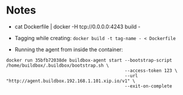 # Notes

- cat Dockerfile | docker -H tcp://0.0.0.0:4243 build -
- Tagging while creating: `docker build -t tag-name - < Dockerfile`

- Running the agent from inside the container:

```
docker run 35bfb72038de buildbox-agent start --bootstrap-script /home/buildbox/.buildbox/bootstrap.sh \
                                             --access-token 123 \
                                             --url "http://agent.buildbox.192.168.1.101.xip.io/v1" \
                                             --exit-on-complete
```
